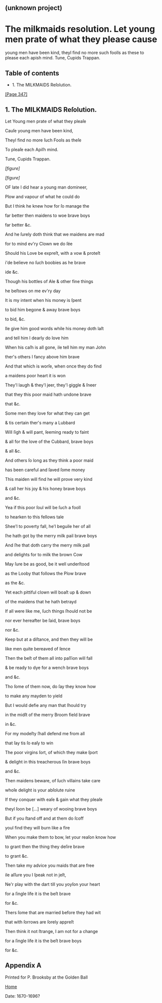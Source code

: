## (unknown project)

# The milkmaids resolution. Let young men prate of what they please cause
young men have been kind, theyl find no more such foolls as these to please
each apish mind. Tune, Cupids Trappan.

## Table of contents

  * 1\. The MILKMAIDS Reſolution.

[[Page 347]](http://eebo.chadwyck.com/downloadtiff?vid=183482&page=1)

## 1\. The MILKMAIDS Reſolution.

Let Young men prate of what they pleaſe

Cauſe young men have been kind,

Theyl find no more ſuch Fools as theſe

To pleaſe each Apiſh mind.

Tune, Cupids Trappan.

_[figure]_

_[figure]_

OF late I did hear a young man domineer,

Plow and vapour of what he could do

But I think he knew how for ſo manage the

far better then maidens to woe brave boys

far better &c.

And he ſurely doth think that we maidens are mad

for to mind ev'ry Clown we do ſée

Should his Love be expreſt, with a vow & pro­teſt

i'de believe no ſuch boobies as he brave

ide &c.

Though his bottles of Ale & other fine things

he beſtows on me ev'ry day

It is my intent when his money is ſpent

to bid him begone & away brave boys

to bid, &c.

Ile give him good words while his money doth laſt

and tell him I dearly do love him

When his caſh is all gone, ile tell him my man John

ther's others I fancy above him brave

And that which is worſe, when once they do find

a maidens poor heart it is won

They'l laugh & they'l jeer, they'l giggle & ſneer

that they this poor maid hath undone brave

that &c.

Some men they love for what they can get

& tis certain ther's many a Lubbard

Will ſigh & will pant, ſeeming ready to faint

& all for the love of the Cubbard, brave boys

& all &c.

And others ſo long as they think a poor maid

has been careful and ſaved ſome money

This maiden will find he will prove very kind

& call her his joy & his honey brave boys

and &c.

Yea if this poor ſoul will be ſuch a fooll

to hearken to this fellows tale

Shee'l to poverty fall, he'l beguile her of all

ſhe hath got by the merry milk pail brave boys

And ſhe that doth carry the merry milk pall

and delights for to milk the brown Cow

May ſure be as good, be it well underſtood

as the Looby that follows the Plow brave

as the &c.

Yet each pittiful clown will boaſt up & down

of the maidens that he hath betrayd

If all were like me, ſuch things ſhould not be

nor ever hereafter be ſaid, brave boys

nor &c.

Keep but at a diſtance, and then they will be

like men quite bereaved of ſence

Then the beſt of them all into paſſion will fall

& be ready to dye for a wench brave boys

and &c.

Tho ſome of them now, do ſay they know how

to make any mayden to yield

But I would defie any man that ſhould try

in the midſt of the merry Broom field brave

in &c.

For my modeſty ſhall defend me from all

that ſay tis ſo eaſy to win

The poor virgins ſort, of which they make ſport

& delight in this treacherous ſin brave boys

and &c.

Then maidens beware, of ſuch villains take care

whoſe delight is your abſolute ruine

If they conquer with eaſe & gain what they pleaſe

theyl ſoon be [...] weary of wooing brave boys

But if you ſtand off and at them do ſcoff

youl find they will burn like a fire

When you make them to bow, let your reaſon know how

to grant then the thing they deſire brave

to grant &c.

Then take my advice you maids that are free

ile aſſure you I ſpeak not in jeſt,

Ne'r play with the dart till you yoyſon your heart

for a ſingle life it is the beſt brave

for &c.

Thers ſome that are married before they had wit

that with ſorrows are ſorely appreſt

Then think it not ſtrange, I am not for a change

for a ſingle life it is the beſt brave boys

for &c.

## Appendix A

Printed for P. Brooksby at the Golden Ball

[Home](/)

Date: 1670-1696?  

